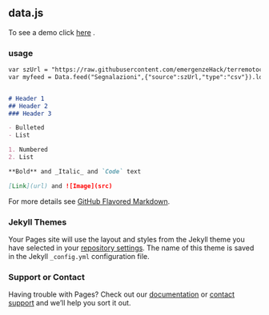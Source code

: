 ## data.js

To see a demo click [here](https://gjrichter.github.io/data.js/demo/html/) .

### usage

```markdown
var szUrl = "https://raw.githubusercontent.com/emergenzeHack/terremotocentro/master/_data/issues.csv";
var myfeed = Data.feed("Segnalazioni",{"source":szUrl,"type":"csv"}).load(function(mydata){


# Header 1
## Header 2
### Header 3

- Bulleted
- List

1. Numbered
2. List

**Bold** and _Italic_ and `Code` text

[Link](url) and ![Image](src)
```

For more details see [GitHub Flavored Markdown](https://guides.github.com/features/mastering-markdown/).

### Jekyll Themes

Your Pages site will use the layout and styles from the Jekyll theme you have selected in your [repository settings](https://github.com/gjrichter/data.js/settings). The name of this theme is saved in the Jekyll `_config.yml` configuration file.

### Support or Contact

Having trouble with Pages? Check out our [documentation](https://help.github.com/categories/github-pages-basics/) or [contact support](https://github.com/contact) and we’ll help you sort it out.
